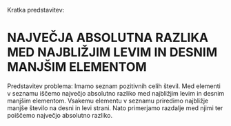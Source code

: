 Kratka predstavitev:
# NAJVEČJA ABSOLUTNA RAZLIKA MED NAJBLIŽJIM LEVIM IN DESNIM MANJŠIM ELEMENTOM

Predstavitev problema: 
Imamo seznam pozitivnih celih števil. Med elementi v seznamu iščemo največjo absolutno razliko med najbližjim levim in desnim manjšim elementom. 
Vsakemu elementu v seznamu priredimo najbližje manjše število na desni in levi strani. Nato primerjamo razdalje med njimi ter poiščemo največjo absolutno razliko.

